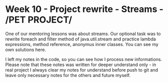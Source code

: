 # Week 10 - Project rewrite - Streams - /PET PROJECT/

One of our mentoring lessons was about streams. 
Our optional task was to rewrite foreach and filter method of java.util.stream and practice lambda expressions, method reference, anonymus inner classes.
You can see my own solutions here.

I left my notes in the code, so you can see how I process new informations.
Please note that these notes was written for deeper understand only - in real project I always clear my notes for understand before push to git and leave only necessary notes for the others and future myself.


